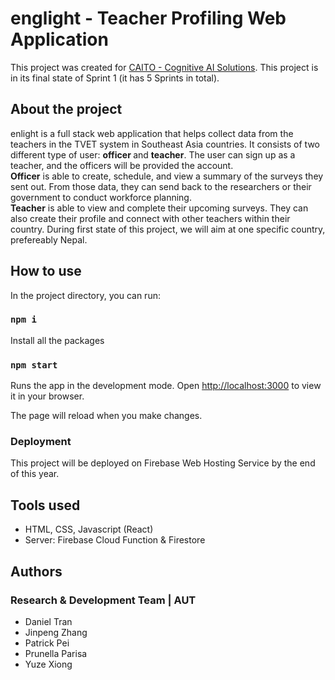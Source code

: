 # englight - Teacher Profiling Web Application 

This project was created for <a href="https://www.caito.ai">CAITO - Cognitive AI Solutions</a>.
This project is in its final state of Sprint 1 (it has 5 Sprints in total).

## About the project
enlight is a full stack web application that helps collect data from the teachers in the TVET system in Southeast Asia countries. It consists of two different type of user: <strong >officer </strong> and <strong>teacher</strong>. The user can sign up as a teacher, and the officers will be provided the account. 
<br>
<strong>Officer</strong> is able to create, schedule, and view a summary of the surveys they sent out. From those data, they can send back to the researchers or their government to conduct workforce planning. 
<br>
<strong>Teacher</strong> is able to view and complete their upcoming surveys. They can also create their profile and connect with other teachers within their country. 
During first state of this project, we will aim at one specific country, prefereably Nepal. 

## How to use

In the project directory, you can run:
### `npm i`
Install all the packages

### `npm start`

Runs the app in the development mode.
Open [http://localhost:3000](http://localhost:3000) to view it in your browser.

The page will reload when you make changes.

### Deployment

This project will be deployed on Firebase Web Hosting Service by the end of this year.

## Tools used
- HTML, CSS, Javascript (React)
- Server: Firebase Cloud Function & Firestore

## Authors

### Research & Development Team | AUT
- Daniel Tran
- Jinpeng Zhang
- Patrick Pei
- Prunella Parisa
- Yuze Xiong
